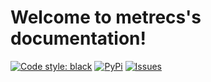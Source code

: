 Welcome to metrecs's documentation!
===================================

[![Code style: black](https://img.shields.io/badge/code%20style-black-000000.svg)](https://github.com/psf/black)
[![PyPi](https://img.shields.io/pypi/v/metrecs.svg)](https://pypi.org/project/metrecs/)
[![Issues](https://img.shields.io/github/issues/MLRecSys/metrecs.svg)](https://github.com/MLRecSys/metrecs/issues)

